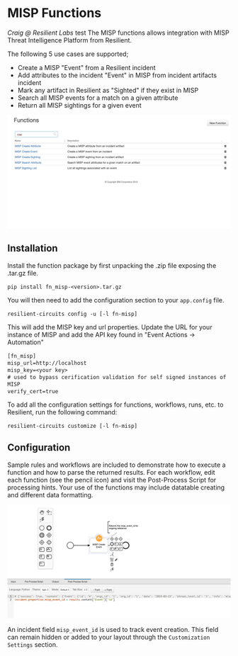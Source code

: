 # MISP Functions
_Craig @ Resilient Labs_
test
The MISP functions allows integration with MISP Threat Intelligence Platform from Resilient.

The following 5 use cases are supported; 

+ Create a MISP "Event" from a Resilient incident
+ Add attributes to the incident "Event" in MISP from incident artifacts incident
+ Mark any artifact in Resilient as "Sighted" if they exist in MISP
+ Search all MISP events for a match on a given attribute
+ Return all MISP sightings for a given event

![Misp Functions](./screenshots/misp_functions.png)

## Installation 

Install the function package by first unpacking the .zip file exposing the .tar.gz file.

```
pip install fn_misp-<version>.tar.gz
```

You will then need to add the configuration section to your `app.config` file.

```
resilient-circuits config -u [-l fn-misp]
```

This will add the MISP key and url properties. Update the URL for your instance of MISP and add the API key found in "Event Actions -> Automation" 

```
[fn_misp]
misp_url=http://localhost
misp_key=<your key>
# used to bypass cerification validation for self signed instances of MISP
verify_cert=true
```

To add all the configuration settings for functions, workflows, runs, etc. to Resilient,  run the following command:

```
resilient-circuits customize [-l fn-misp]
```

## Configuration

Sample rules and workflows are included to demonstrate how to execute a function and how to parse the returned results. 
For each workflow, edit each function (see the pencil icon) and visit the Post-Process Script for processing hints. Your use of the functions may include datatable creating and different data formatting. 

![Resilient Sample Workflow](./screenshots/misp_sample_workflow.png)

An incident field `misp_event_id` is used to track event creation. This field can remain hidden or added to your layout through the `Customization Settings` section.





